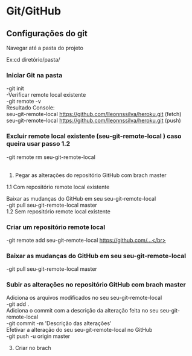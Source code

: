 # Git/GitHub 

## Configurações  do git 
Navegar até a pasta do projeto

Ex:cd diretório/pasta/

### Iniciar Git na pasta
-git init</br>
-Verificar remote local existente</br>
-git remote -v</br>
Resultado Console:</br>
seu-git-remote-local https://github.com/lleonnssilva/heroku.git (fetch)</br>
seu-git-remote-local https://github.com/lleonnssilva/heroku.git (push)</br>


### Excluir remote local existente (seu-git-remote-local ) caso queira usar passo 1.2</br>
-git remote rm seu-git-remote-local</br></br>
1. Pegar as alterações do repositório GitHub com brach master</br>

1.1 Com repositório remote local existente</br>

Baixar as mudanças do GitHub em  seu  seu-git-remote-local</br>
-git pull seu-git-remote-local master</br>
1.2 Sem repositório remote local existente</br>

### Criar um repositório remote local</br>
-git remote add seu-git-remote-local  https://github.com/...</br>


### Baixar as mudanças do GitHub em  seu  seu-git-remote-local</br>
-git pull seu-git-remote-local master</br>

### Subir as alterações no repositório GitHub com brach master</br>
Adiciona os arquivos modificados no seu seu-git-remote-local  </br>
-git add . </br>
Adiciona o commit com a descrição da alteração feita no seu seu-git-remote-local</br>
-git commit -m 'Descrição das alterações’</br>
Efetivar a alteração do seu seu-git-remote-local no GitHub</br>
-git push -u origin master</br>

3. Criar no brach </br>


